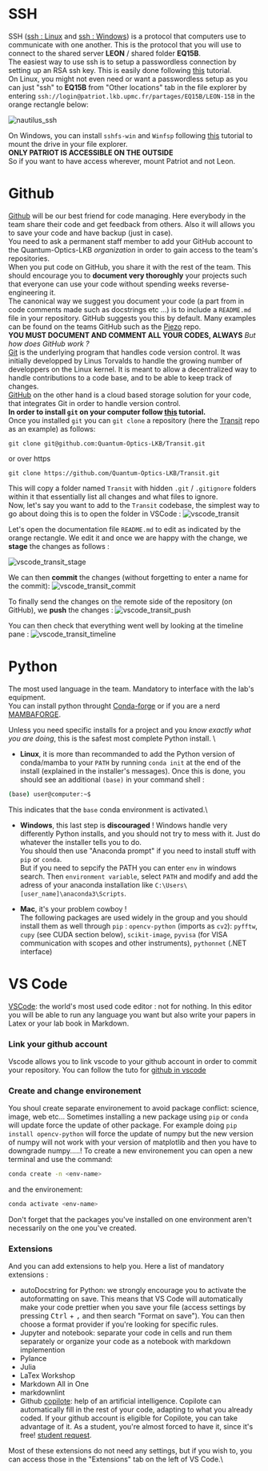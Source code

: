 # SSH

SSH ([ssh : Linux](https://www.ssh.com/academy/ssh/command) and 
[ssh : Windows](https://www.putty.org/)) is a protocol that computers use to communicate with one another. This is the protocol that you will use to connect to the shared server **LEON**  / shared folder **EQ15B**. \
The easiest way to use ssh is to setup a passwordless connection by setting up an RSA ssh key. This is easily done following [this](https://www.ssh.com/academy/ssh/copy-id) tutorial. \
On Linux, you might not even need or want a passwordless setup as you can just "ssh" to **EQ15B** from "Other locations" tab in the file explorer by entering `ssh://login@patriot.lkb.upmc.fr/partages/EQ15B/LEON-15B` in the orange rectangle below:

![nautilus_ssh](nautilus_ssh.png)

On Windows, you can install `sshfs-win` and `Winfsp` following [this](http://makerlab.cs.hku.hk/index.php/en/mapping-network-drive-over-ssh-in-windows) tutorial to mount the drive in your file explorer.\
<alert type="warning">**ONLY PATRIOT IS ACCESSIBLE ON THE OUTSIDE**</alert>\
So if you want to have access wherever, mount Patriot and not Leon.

# Github
[Github](https://github.com/) will be our best friend for code managing. Here everybody in the team share their code and get feedback from others. Also it will allows you to save your code and have backup (just in case).\
You need to ask a permanent staff member to add your GitHub account to the Quantum-Optics-LKB *organization* in order to gain access to the team's repositories.\
When you put code on GitHub, you share it with the rest of the team. This should encourage you to **document very thoroughly** your projects such that everyone can use your code without spending weeks reverse-engineering it.\
The canonical way we suggest you document your code (a part from in code comments made such as docstrings etc ...) is to include a `README.md` file in your repository. GitHub suggests you this by default. Many examples can be found on the teams GitHub such as the [Piezo](https://github.com/Quantum-Optics-LKB/Piezo) repo.\
<alert type="warning">**YOU MUST DOCUMENT AND COMMENT ALL YOUR CODES, ALWAYS**</alert>
*But how does GitHub work ?*\
[Git](https://en.wikipedia.org/wiki/Git) is the underlying program that handles code version control. It was initially developped by Linus Torvalds to handle the growing number of developpers on the Linux kernel. It is meant to allow a decentralized way to handle contributions to a code base, and to be able to keep track of changes.\
[GitHub](https://en.wikipedia.org/wiki/GitHub) on the other hand is a cloud based storage solution for your code, that integrates Git in order to handle version control.\
**In order to install `git` on your computer follow [this](https://github.com/git-guides/install-git) tutorial.**\
Once you installed `git` you can `git clone` a repository (here the [Transit](https://github.com/Quantum-Optics-LKB/Transit) repo as an example) as follows:
```shell
git clone git@github.com:Quantum-Optics-LKB/Transit.git
```
or over https
```shell
git clone https://github.com/Quantum-Optics-LKB/Transit.git
```
This will copy a folder named `Transit` with hidden `.git` / `.gitignore` folders within it that essentially list all changes and what files to ignore. \
Now, let's say you want to add to the `Transit` codebase, the simplest way to go about doing this is to open the folder in VSCode :
![vscode_transit](vscode_transit.png)



Let's open the documentation file `README.md` to edit as indicated by the orange rectangle. We edit it and once we are happy with the change, we **stage** the changes as follows :

![vscode_transit_stage](vscode_transit_stage.png)

We can then **commit** the changes (without forgetting to enter a name for the commit):
![vscode_transit_commit](vscode_transit_commit.png)

To finally send the changes on the remote side of the repository (on GitHub), we **push** the changes :
![vscode_transit_push](vscode_transit_push.png)

You can then check that everything went well by looking at the timeline pane :
![vscode_transit_timeline](vscode_transit_timeline.png)

# Python

The most used language in the team. Mandatory to interface with the lab's equipment. \
You can install python throught [Conda-forge](https://conda-forge.org/) or if you are a nerd [MAMBAFORGE](https://mamba.readthedocs.io/en/latest/installation/mamba-installation.html).

Unless you need specific installs for a project and you *know exactly what you are doing*, this is the safest most complete Python install. \

- **Linux**, it is more than recommanded to add the Python version of conda/mamba to your `PATH` by running `conda init` at the end of the install (explained in the installer's messages). Once this is done, you should see an additional `(base)` in your command shell :
```bash
(base) user@computer:~$
```
This indicates that the `base` conda environment is activated.\

- **Windows**, this last step is **discouraged** ! Windows handle very differently Python installs, and you should not try to mess with it. Just do whatever the installer tells you to do.\
You should then use "Anaconda prompt" if you need to install stuff with `pip` or `conda`. \
But if you need to sepcify the PATH you can enter `env` in windows search. Then `environment variable`, select `PATH` and modify and add the adress of your anaconda installation like `C:\Users\[user_name]\anaconda3\Scripts`.

- **Mac**, it's your problem cowboy !\
The following packages are used widely in the group and you should install them as well through `pip` : `opencv-python` (imports as `cv2`): `pyfftw`, `cupy` (see CUDA section below), `scikit-image`, `pyvisa` (for VISA communication with scopes and other instruments), `pythonnet` (.NET interface)


# VS Code

[VSCode](https://code.visualstudio.com/): the world's most used code editor : not for nothing. In this editor you will be able to run any language you want but also write your papers in Latex or your lab book in Markdown. 

### Link your github account

Vscode allows you to link vscode to your github account in order to commit your repository. You can follow the tuto for [github in vscode](https://code.visualstudio.com/docs/sourcecontrol/github)

### Create and change environement

You shoul create separate environement to avoid package conflict: science, image, web etc... Sometimes installing a new package using `pip` or `conda` will update force the update of other package. For example doing `pip install opencv-python` will force the update of numpy but the new version of numpy will not work with your version of matplotlib and then you have to downgrade numpy.....!
To create a new environement you can open a new terminal and use the command:
```bash
conda create -n <env-name>
```
and the environement:
```bash
conda activate <env-name>
```
Don't forget that the packages you've installed on one environment aren't necessarily on the one you've created. 


### Extensions

And you can add extensions to help you. Here a list of mandatory extensions :

- autoDocstring for Python: we strongly encourage you to activate the autoformatting on save. This means that VS Code will automatically make your code prettier when you save your file (access settings  by pressing <kbd>Ctrl</kbd> + <kbd>,</kbd> and then search "Format on save"). You can then choose a format provider if you're looking for specific rules.
- Jupyter and notebook: separate your code in cells and run them separately or organize your code as a notebook with markdown implemention
- Pylance
- Julia
- LaTex Workshop
- Markdown All in One
- markdownlint
- Github [copilote](https://github.com/features/copilot): help of an artificial intelligence. Copilote can automatically fill in the rest of your code, adapting to what you already coded. If your github account is eligible for Copilote, you can take advantage of it. As a student, you're almost forced to have it, since it's free! [student request](https://docs.github.com/en/education/explore-the-benefits-of-teaching-and-learning-with-github-education/github-education-for-students/apply-to-github-education-as-a-student).


Most of these extensions do not need any settings, but if you wish to, you can access those in the "Extensions" tab on the left of VS Code.\